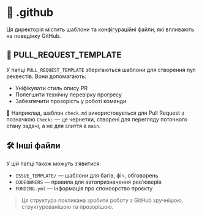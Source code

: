 # 📁 .github

Ця директорія містить шаблони та конфігураційні файли, які впливають на поведінку GitHub.

## 📄 PULL_REQUEST_TEMPLATE

У папці `PULL_REQUEST_TEMPLATE` зберігаються шаблони для створення пул реквестів. Вони допомагають:

- Уніфікувати стиль опису PR
- Полегшити технічну перевірку прогресу
- Забезпечити прозорість у роботі команди

🔹 Наприклад, шаблон `check.md` використовується для Pull Request з позначкою `Check:` — це чернетки, створені для перегляду поточного стану задачі, а не для злиття в `main`.

## 🛠 Інші файли

У цій папці також можуть зʼявитися:

- `ISSUE_TEMPLATE/` — шаблони для багів, фіч, обговорень
- `CODEOWNERS` — правила для автопризначення ревʼюверів
- `FUNDING.yml` — інформація про спонсорство проєкту

> Ця структура покликана зробити роботу з GitHub зручнішою, структурованішою та прозорішою.
